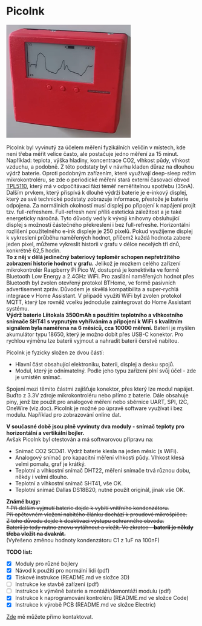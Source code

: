 # PicoInk 

![overview](./Doc/picts/overview.png)

PicoInk byl vyvinutý za účelem měření fyzikálních veličin v místech, kde není třeba měřit velice často, ale postačuje jedno měření za 15 minut. Například: teplota, výška hladiny, koncentrace CO2, vlhkost půdy, vlhkost vzduchu, a podobně. Z této podstaty byl v návrhu kladen důraz na dlouhou výdrž baterie. 
Oproti podobným zařízením, které využívají deep-sleep režim mikrokontroléru, se zde o periodické měření stará externí časovací obvod [TPL5110](https://www.ti.com/lit/ds/symlink/tpl5110.pdf), který má v odpočítávací fázi téměř neměřitelnou spotřebu (35nA). 
Dalším prvkem, který přispívá k dlouhé výdrži baterie je e-inkový displej, který ze své technické podstaty zobrazuje informace, přestože je baterie odpojena. Za normálních okolností musí displej po připojení k napájení projít tzv. full-refreshem. Full-refresh není příliš estetická záležitost a je také energeticky náročná. Tyto důvody vedly k vývoji knihovny obsluhující displej s možností částečného překreslení i bez full-refreshe.
Horizontální rozlišení použitelného e-ink displeje je 250 pixelů. Pokud využijeme displej k vykreslení průběhu naměřených hodnot, přičemž každá hodnota zabere jeden pixel, můžeme vykreslit historii v grafu v délce necelých tří dnů, konkrétně 62,5 hodin.\
**To z něj v dělá jedinečný bateriový teploměr schopen nepřetržitého zobrazení historie hodnot v grafu.**
Jelikož je mozkem celého zařízení mikrokontrolér Raspberry Pi Pico W, dostupná je konektivita ve formě Bluetooth Low Energy a 2.4GHz WiFi. 
Pro zasílání naměřených hodnot přes Bluetooth byl zvolen otevřený protokol BTHome, ve formě pasivních advertisement zpráv. Důvodem je skvělá kompatibilita a super-rychlá integrace v Home Assistant.
V případě využití WiFi byl zvolen protokol MQTT, který lze rovněž vcelku jednoduše zaintegrovat do Home Assistant systému.\
**Výdrž baterie Liitokala 3500mAh s použitím teplotního a vlhkostního snímače SHT41 s vypnutým vyhříváním a připojení k WiFi s kvalitním signálem byla naměřena na 6 měsíců, cca 10000 měření.**
Baterií je myšlen akumulátor typu 18650, který je možno dobít přes USB-C konektor.
Pro rychlou výměnu lze baterii vyjmout a nahradit baterií čerstvě nabitou.

PicoInk je fyzicky složen ze dvou částí:
* Hlavní část obsahující elektroniku, baterii, displej a desku spojů.
* Modul, který je odnímatelný. Podle jeho typu zařízení plní svůj účel - zde je umístěn snímač.

Spojení mezi těmito částmi zajišťuje konektor, přes který lze modul napájet. Buďto z 3.3V zdroje mikrokontroléru nebo přímo z baterie. 
Dále obsahuje piny, jenž lze použít pro analogové měření nebo sběrnice UART, SPI, I2C, OneWire (viz.doc).
PicoInk je možné po úpravě software využívat i bez modulu. Například pro zobrazování online dat.

**V současné době jsou plně vyvinuty dva moduly - snímač teploty pro horizontální a vertikální bojler.**\
Avšak PicoInk byl otestován a má softwarovou přípravu na: 
* Snímač CO2 SCD41. Výdrž baterie klesla na jeden měsíc (s WiFi).
* Analogový snímač pro kapacitní měření vlhkosti půdy. Vlhkost klesá velmi pomalu, graf je krátký.
* Teplotní a vlhkostní snímač DHT22, měření snímače trvá různou dobu, někdy i velmi dlouho.
* Teplotní a vlhkostní snímač SHT41, vše OK.
* Teplotní snímač Dallas DS18B20, nutné použít originál, jinak vše OK.

**Známé bugy:**\
~~* Při delším vyjmutí baterie dojde k vybití vnitřního kondenzátoru. \
Při opětovném vložení nabitého článku dochází k proudové mikrošpičce. \
Z toho důvodu dojde k deaktivaci výstupu ochranného obvodu. \
Baterii je tedy nutno znovu vytáhnout a vložit. Ve zkratce - **baterii je někdy třeba vložit na dvakrát.**~~\
(Vyřešeno změnou hodnoty kondenzátoru C1 z 1uF na 100nF)

**TODO list:**
- [x] Moduly pro různé bojlery
- [x] Návod k použití pro normální lidi (pdf)
- [x] Tiskové instrukce (README.md ve složce 3D)
- [ ] Instrukce ke stavbě zařízení (pdf)
- [ ] Instrukce k výměně baterie a montáži/demontáži modulu (pdf)
- [x] Instrukce k naprogramování kontroléru (README.md ve složce Code)
- [x] Instrukce k výrobě PCB (README.md ve složce Electric)

[Zde](https://www.facebook.com/profile.php?id=61566121148711) mě můžete přímo kontaktovat.
